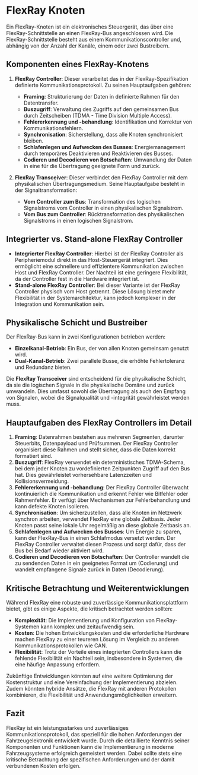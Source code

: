 # FlexRay Knoten

Ein FlexRay-Knoten ist ein elektronisches Steuergerät, das über eine FlexRay-Schnittstelle an einen FlexRay-Bus angeschlossen wird. Die FlexRay-Schnittstelle besteht aus einem Kommunikationscontroller und, abhängig von der Anzahl der Kanäle, einem oder zwei Bustreibern.

## Komponenten eines FlexRay-Knotens

1. **FlexRay Controller**: Dieser verarbeitet das in der FlexRay-Spezifikation definierte Kommunikationsprotokoll. Zu seinen Hauptaufgaben gehören:

   - **Framing**: Strukturierung der Daten in definierte Rahmen für den Datentransfer.
   - **Buszugriff**: Verwaltung des Zugriffs auf den gemeinsamen Bus durch Zeitscheiben (TDMA - Time Division Multiple Access).
   - **Fehlererkennung und -behandlung**: Identifikation und Korrektur von Kommunikationsfehlern.
   - **Synchronisation**: Sicherstellung, dass alle Knoten synchronisiert bleiben.
   - **Schlafenlegen und Aufwecken des Busses**: Energiemanagement durch temporäres Deaktivieren und Reaktivieren des Busses.
   - **Codieren und Decodieren von Botschaften**: Umwandlung der Daten in eine für die Übertragung geeignete Form und zurück.
2. **FlexRay Transceiver**: Dieser verbindet den FlexRay Controller mit dem physikalischen Übertragungsmedium. Seine Hauptaufgabe besteht in der Signaltransformation:

   - **Vom Controller zum Bus**: Transformation des logischen Signalstroms vom Controller in einen physikalischen Signalstrom.
   - **Vom Bus zum Controller**: Rücktransformation des physikalischen Signalstroms in einen logischen Signalstrom.

## Integrierter vs. Stand-alone FlexRay Controller

- **Integrierter FlexRay Controller**: Hierbei ist der FlexRay Controller als Peripheriemodul direkt in das Host-Steuergerät integriert. Dies ermöglicht eine schnellere und effizientere Kommunikation zwischen Host und FlexRay Controller. Der Nachteil ist eine geringere Flexibilität, da der Controller fest in die Hardware integriert ist.
- **Stand-alone FlexRay Controller**: Bei dieser Variante ist der FlexRay Controller physisch vom Host getrennt. Diese Lösung bietet mehr Flexibilität in der Systemarchitektur, kann jedoch komplexer in der Integration und Kommunikation sein.

## Physikalische Schicht und Bustreiber

Der FlexRay-Bus kann in zwei Konfigurationen betrieben werden:

- **Einzelkanal-Betrieb**: Ein Bus, der von allen Knoten gemeinsam genutzt wird.
- **Dual-Kanal-Betrieb**: Zwei parallele Busse, die erhöhte Fehlertoleranz und Redundanz bieten.

Die **FlexRay Transceiver** sind entscheidend für die physikalische Schicht, da sie die logischen Signale in die physikalische Domäne und zurück umwandeln. Dies umfasst sowohl die Übertragung als auch den Empfang von Signalen, wobei die Signalqualität und -integrität gewährleistet werden muss.

## Hauptaufgaben des FlexRay Controllers im Detail

1. **Framing**: Datenrahmen bestehen aus mehreren Segmenten, darunter Steuerbits, Datenpayload und Prüfsummen. Der FlexRay Controller organisiert diese Rahmen und stellt sicher, dass die Daten korrekt formatiert sind.
2. **Buszugriff**: FlexRay verwendet ein deterministisches TDMA-Schema, bei dem jeder Knoten zu vordefinierten Zeitpunkten Zugriff auf den Bus hat. Dies gewährleistet vorhersehbare Latenzzeiten und Kollisionsvermeidung.
3. **Fehlererkennung und -behandlung**: Der FlexRay Controller überwacht kontinuierlich die Kommunikation und erkennt Fehler wie Bitfehler oder Rahmenfehler. Er verfügt über Mechanismen zur Fehlerbehandlung und kann defekte Knoten isolieren.
4. **Synchronisation**: Um sicherzustellen, dass alle Knoten im Netzwerk synchron arbeiten, verwendet FlexRay eine globale Zeitbasis. Jeder Knoten passt seine lokale Uhr regelmäßig an diese globale Zeitbasis an.
5. **Schlafenlegen und Aufwecken des Busses**: Um Energie zu sparen, kann der FlexRay-Bus in einen Schlafmodus versetzt werden. Der FlexRay Controller verwaltet diesen Prozess und sorgt dafür, dass der Bus bei Bedarf wieder aktiviert wird.
6. **Codieren und Decodieren von Botschaften**: Der Controller wandelt die zu sendenden Daten in ein geeignetes Format um (Codierung) und wandelt empfangene Signale zurück in Daten (Decodierung).

## Kritische Betrachtung und Weiterentwicklungen

Während FlexRay eine robuste und zuverlässige Kommunikationsplattform bietet, gibt es einige Aspekte, die kritisch betrachtet werden sollten:

- **Komplexität**: Die Implementierung und Konfiguration von FlexRay-Systemen kann komplex und zeitaufwendig sein.
- **Kosten**: Die hohen Entwicklungskosten und die erforderliche Hardware machen FlexRay zu einer teureren Lösung im Vergleich zu anderen Kommunikationsprotokollen wie CAN.
- **Flexibilität**: Trotz der Vorteile eines integrierten Controllers kann die fehlende Flexibilität ein Nachteil sein, insbesondere in Systemen, die eine häufige Anpassung erfordern.

Zukünftige Entwicklungen könnten auf eine weitere Optimierung der Kostenstruktur und eine Vereinfachung der Implementierung abzielen. Zudem könnten hybride Ansätze, die FlexRay mit anderen Protokollen kombinieren, die Flexibilität und Anwendungsmöglichkeiten erweitern.

## Fazit

FlexRay ist ein leistungsstarkes und zuverlässiges Kommunikationsprotokoll, das speziell für die hohen Anforderungen der Fahrzeugelektronik entwickelt wurde. Durch die detaillierte Kenntnis seiner Komponenten und Funktionen kann die Implementierung in moderne Fahrzeugsysteme erfolgreich gemeistert werden. Dabei sollte stets eine kritische Betrachtung der spezifischen Anforderungen und der damit verbundenen Kosten erfolgen.

